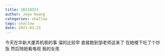```yaml
---
title: 20210323
author: Jaye Huang
categories: shallow
tags: shallow
date: 2021-03-23
---
```


今天在华新大厦弄机柜的事
溜的比较早
直接跑到邹老师这来了
在她楼下吃了个炒饭
然后陪她看电视 我的女孩
